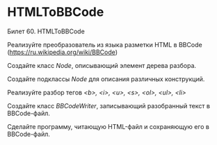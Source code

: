 # HTMLToBBCode
Билет 60. HTMLToBBCode

 Реализуйте преобразователь из языка разметки HTML в ВВСоdе (https://ru.wikipedia.org/wiki/BBCode)

 Создайте класс <i>Node</i>, описывающий элемент дерева разбора.
 
Создайте подклассы <i>Node</i> для описания различных конструкций.


 Реализуйте разбор тегов <i> &lt;b>,  &lt;i>, &lt;u>, &lt;s>, &lt;ol>, &lt;ul>, &lt;li> </i>

 Создайте класс <i>BBCodeWriter</i>, записывающий разобранный текст в ВВСоdе-файл.

 Сделайте программу, читающую HTML-файл и сохраняющую его в ВВСоdе-файл.
